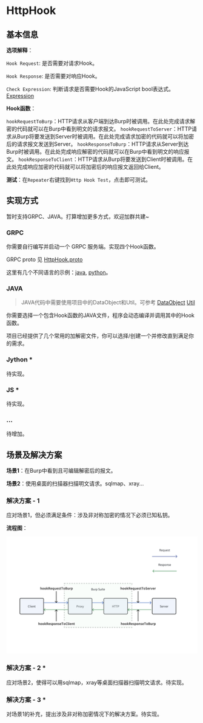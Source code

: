 # HttpHook

## 基本信息

**选项解释**：

`Hook Request`: 是否需要对请求Hook。

`Hook Response`: 是否需要对响应Hook。

`Check Expression`: 判断请求是否需要Hook的JavaScript bool表达式。[Expression](https://github.com/outlaws-bai/Galaxy/blob/main/docs/Basic.md#Expression)

**Hook函数**：

`hookRequestToBurp`：HTTP请求从客户端到达Burp时被调用。在此处完成请求解密的代码就可以在Burp中看到明文的请求报文。
`hookRequestToServer`：HTTP请求从Burp将要发送到Server时被调用。在此处完成请求加密的代码就可以将加密后的请求报文发送到Server。
`hookResponseToBurp`：HTTP请求从Server到达Burp时被调用。在此处完成响应解密的代码就可以在Burp中看到明文的响应报文。
`hookResponseToClient`：HTTP请求从Burp将要发送到Client时被调用。在此处完成响应加密的代码就可以将加密后的响应报文返回给Client。


**测试**：在`Repeater`右键找到`Http Hook Test`，点击即可测试。

## 实现方式

暂时支持GRPC、JAVA。打算增加更多方式，欢迎加群共建~

### GRPC

你需要自行编写并启动一个 GRPC 服务端。实现四个Hook函数。

GRPC proto 见 [HttpHook.proto](https://github.com/outlaws-bai/Galaxy/blob/main/src/main/proto/HttpHook.proto)

这里有几个不同语言的示例：[java](https://github.com/outlaws-bai/Galaxy/blob/main/src/test/java/org/m2sec/core/httphook/HttpHookGrpcServer.java), [python](https://github.com/outlaws-bai/PyGRpcServer)。

### JAVA

> JAVA代码中需要使用项目中的DataObject和Util。可参考 [DataObject](https://github.com/outlaws-bai/Galaxy/blob/main/docs/Basic.md#DataObject) [Util](https://github.com/outlaws-bai/Galaxy/blob/main/docs/Basic.md#Util)

你需要选择一个包含Hook函数的JAVA文件，程序会动态编译并调用其中的Hook函数。

项目已经提供了几个常用的加解密文件，你可以选择/创建一个并修改直到满足你的需求。

### Jython *

待实现。

### JS *

待实现。

### ...

待增加。

## 场景及解决方案

**场景1**：在Burp中看到且可编辑解密后的报文。

**场景2**：使用桌面的扫描器扫描明文请求。sqlmap、xray...

### 解决方案 - 1

应对场景1，但必须满足条件：涉及非对称加密的情况下必须已知私钥。

**流程图**：

![流程图](https://raw.githubusercontent.com/outlaws-bai/picture/main/img/image-20240621105543574.png)

### 解决方案 - 2 *

应对场景2，使得可以用sqlmap，xray等桌面扫描器扫描明文请求。待实现。

### 解决方案 - 3 *

对场景1的补充，提出涉及非对称加密情况下的解决方案。待实现。

